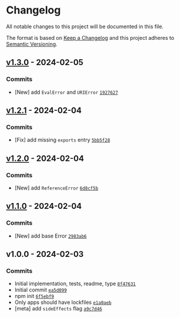 # Changelog

All notable changes to this project will be documented in this file.

The format is based on [Keep a Changelog](https://keepachangelog.com/en/1.0.0/)
and this project adheres to [Semantic Versioning](https://semver.org/spec/v2.0.0.html).

## [v1.3.0](https://github.com/ljharb/es-errors/compare/v1.2.1...v1.3.0) - 2024-02-05

### Commits

- [New] add `EvalError` and `URIError` [`1927627`](https://github.com/ljharb/es-errors/commit/1927627ba68cb6c829d307231376c967db53acdf)

## [v1.2.1](https://github.com/ljharb/es-errors/compare/v1.2.0...v1.2.1) - 2024-02-04

### Commits

- [Fix] add missing `exports` entry [`5bb5f28`](https://github.com/ljharb/es-errors/commit/5bb5f280f98922701109d6ebb82eea2257cecc7e)

## [v1.2.0](https://github.com/ljharb/es-errors/compare/v1.1.0...v1.2.0) - 2024-02-04

### Commits

- [New] add `ReferenceError` [`6d8cf5b`](https://github.com/ljharb/es-errors/commit/6d8cf5bbb6f3f598d02cf6f30e468ba2caa8e143)

## [v1.1.0](https://github.com/ljharb/es-errors/compare/v1.0.0...v1.1.0) - 2024-02-04

### Commits

- [New] add base Error [`2983ab6`](https://github.com/ljharb/es-errors/commit/2983ab65f7bc5441276cb021dc3aa03c78881698)

## v1.0.0 - 2024-02-03

### Commits

- Initial implementation, tests, readme, type [`8f47631`](https://github.com/ljharb/es-errors/commit/8f476317e9ad76f40ad648081829b1a1a3a1288b)
- Initial commit [`ea5d099`](https://github.com/ljharb/es-errors/commit/ea5d099ef18e550509ab9e2be000526afd81c385)
- npm init [`6f5ebf9`](https://github.com/ljharb/es-errors/commit/6f5ebf9cead474dadd72b9e63dad315820a089ae)
- Only apps should have lockfiles [`e1a0aeb`](https://github.com/ljharb/es-errors/commit/e1a0aeb7b80f5cfc56be54d6b2100e915d47def8)
- [meta] add `sideEffects` flag [`a9c7d46`](https://github.com/ljharb/es-errors/commit/a9c7d460a492f1d8a241c836bc25a322a19cc043)

